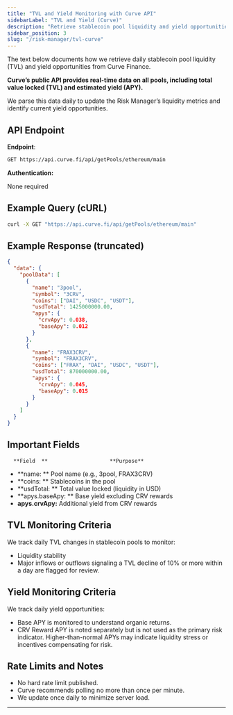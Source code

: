 ```yaml
---
title: "TVL and Yield Monitoring with Curve API"
sidebarLabel: "TVL and Yield (Curve)"
description: "Retrieve stablecoin pool liquidity and yield opportunities using the Curve Finance public REST API."
sidebar_position: 3
slug: "/risk-manager/tvl-curve"
---
```

The text below documents how we retrieve daily stablecoin pool liquidity (TVL) and yield opportunities from Curve Finance.

**Curve’s public API provides real-time data on all pools, including total value locked (TVL) and estimated yield (APY).**

We parse this data daily to update the Risk Manager’s liquidity metrics and identify current yield opportunities.

## API Endpoint

**Endpoint**:

```bash
GET https://api.curve.fi/api/getPools/ethereum/main
```

**Authentication:**

None required

## Example Query (cURL)

```bash
curl -X GET "https://api.curve.fi/api/getPools/ethereum/main"
```

## Example Response (truncated)

```json
{
  "data": {
    "poolData": [
      {
        "name": "3pool",
        "symbol": "3CRV",
        "coins": ["DAI", "USDC", "USDT"],
        "usdTotal": 1425000000.00,
        "apys": {
          "crvApy": 0.038,
          "baseApy": 0.012
        }
      },
      {
        "name": "FRAX3CRV",
        "symbol": "FRAX3CRV",
        "coins": ["FRAX", "DAI", "USDC", "USDT"],
        "usdTotal": 870000000.00,
        "apys": {
          "crvApy": 0.045,
          "baseApy": 0.015
        }
      }
    ]
  }
}
```

## Important Fields

      **Field  **                    **Purpose**

- **name:	**                  Pool name (e.g., 3pool, FRAX3CRV)
- **coins:	**                  Stablecoins in the pool
- **usdTotal:	**          Total value locked (liquidity in USD)
- **apys.baseApy:	**  Base yield excluding CRV rewards
- **apys.crvApy:**	     Additional yield from CRV rewards

## TVL Monitoring Criteria

We track daily TVL changes in stablecoin pools to monitor:

- Liquidity stability
- Major inflows or outflows signaling a TVL decline of 10% or more within a day are flagged for review.

## Yield Monitoring Criteria

We track daily yield opportunities:

- Base APY is monitored to understand organic returns.
- CRV Reward APY is noted separately but is not used as the primary risk indicator. Higher-than-normal APYs may indicate liquidity stress or incentives compensating for risk.

## Rate Limits and Notes

- No hard rate limit published.
- Curve recommends polling no more than once per minute.
- We update once daily to minimize server load.

---